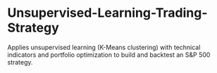 # Unsupervised-Learning-Trading-Strategy
Applies unsupervised learning (K-Means clustering) with technical indicators and portfolio optimization to build and backtest an S&amp;P 500 strategy.
